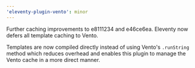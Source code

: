 ```yaml
---
'eleventy-plugin-vento': minor
---
```


Further caching improvements to e8111234 and e46ce6ea. Eleventy now defers all template caching to Vento.

Templates are now compiled directly instead of using Vento's `.runString` method which reduces overhead and enables this plugin to manage the Vento cache in a more direct manner.

